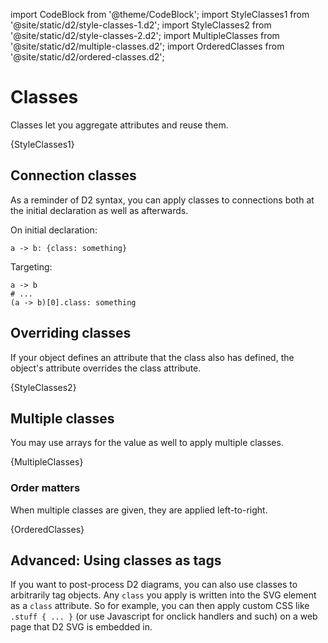import CodeBlock from '@theme/CodeBlock';
import StyleClasses1 from '@site/static/d2/style-classes-1.d2';
import StyleClasses2 from '@site/static/d2/style-classes-2.d2';
import MultipleClasses from '@site/static/d2/multiple-classes.d2';
import OrderedClasses from '@site/static/d2/ordered-classes.d2';

# Classes

Classes let you aggregate attributes and reuse them.

<CodeBlock className="language-d2">
    {StyleClasses1}
</CodeBlock>

<div className="embedSVG" dangerouslySetInnerHTML={{__html: require('@site/static/img/generated/style-classes-1.svg2')}}></div>

## Connection classes

As a reminder of D2 syntax, you can apply classes to connections both at the initial
declaration as well as afterwards.

On initial declaration:

```d2
a -> b: {class: something}
```

Targeting:

```d2
a -> b
# ...
(a -> b)[0].class: something
```

## Overriding classes

If your object defines an attribute that the class also has defined, the object's
attribute overrides the class attribute.

<CodeBlock className="language-d2">
    {StyleClasses2}
</CodeBlock>

<div style={{width: 100, margin: "0 auto"}} className="embedSVG" dangerouslySetInnerHTML={{__html: require('@site/static/img/generated/style-classes-2.svg2')}}></div>

## Multiple classes

You may use arrays for the value as well to apply multiple classes.

<CodeBlock className="language-d2">
    {MultipleClasses}
</CodeBlock>

<div style={{width: 200, margin: "0 auto"}} className="embedSVG" dangerouslySetInnerHTML={{__html: require('@site/static/img/generated/multiple-classes.svg2')}}></div>

### Order matters

When multiple classes are given, they are applied left-to-right.

<CodeBlock className="language-d2">
    {OrderedClasses}
</CodeBlock>

<div style={{width: 200, margin: "0 auto"}} className="embedSVG" dangerouslySetInnerHTML={{__html: require('@site/static/img/generated/ordered-classes.svg2')}}></div>

## Advanced: Using classes as tags

If you want to post-process D2 diagrams, you can also use classes to arbitrarily tag
objects. Any `class` you apply is written into the SVG element as a `class` attribute. So
for example, you can then apply custom CSS like `.stuff { ... }` (or use Javascript for
  onclick handlers and such) on a web page that D2 SVG is embedded in.
